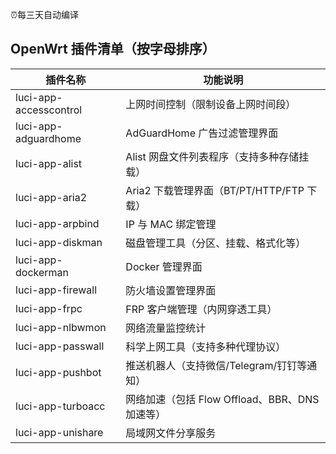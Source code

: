 ⏰每三天自动编译

## OpenWrt 插件清单（按字母排序）

| 插件名称               | 功能说明                                      |
|------------------------|-----------------------------------------------|
| luci-app-accesscontrol | 上网时间控制（限制设备上网时间段）            |
| luci-app-adguardhome   | AdGuardHome 广告过滤管理界面                  |
| luci-app-alist         | Alist 网盘文件列表程序（支持多种存储挂载）    |
| luci-app-aria2         | Aria2 下载管理界面（BT/PT/HTTP/FTP 下载）     |
| luci-app-arpbind       | IP 与 MAC 绑定管理                           |
| luci-app-diskman       | 磁盘管理工具（分区、挂载、格式化等）          |
| luci-app-dockerman     | Docker 管理界面                              |
| luci-app-firewall      | 防火墙设置管理界面                            |
| luci-app-frpc          | FRP 客户端管理（内网穿透工具）                |
| luci-app-nlbwmon       | 网络流量监控统计                             |
| luci-app-passwall      | 科学上网工具（支持多种代理协议）              |
| luci-app-pushbot       | 推送机器人（支持微信/Telegram/钉钉等通知）    |
| luci-app-turboacc      | 网络加速（包括 Flow Offload、BBR、DNS 加速等）|
| luci-app-unishare      | 局域网文件分享服务                           |
